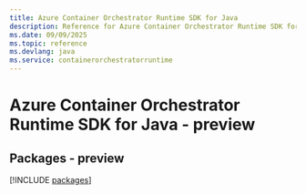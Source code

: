 ```yaml
---
title: Azure Container Orchestrator Runtime SDK for Java
description: Reference for Azure Container Orchestrator Runtime SDK for Java
ms.date: 09/09/2025
ms.topic: reference
ms.devlang: java
ms.service: containerorchestratorruntime
---
```

# Azure Container Orchestrator Runtime SDK for Java - preview
## Packages - preview
[!INCLUDE [packages](container-orchestrator-runtime-index.md)]
